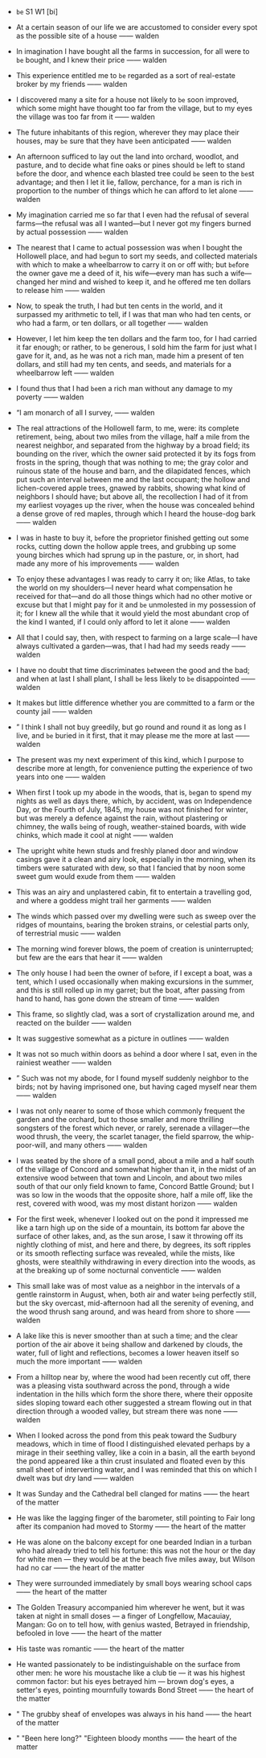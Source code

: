 - `be` S1 W1 [bi]



- At a certain season of our life we are accustomed to consider every spot as the possible site of a house —— walden

-  In imagination I have bought all the farms in succession, for all were to `be` bought, and I knew their price —— walden

-  This experience entitled me to `be` regarded as a sort of real-estate broker by my friends —— walden

-  I discovered many a site for a house not likely to `be` soon improved, which some might have thought too far from the village, but to my eyes the village was too far from it —— walden

-  The future inhabitants of this region, wherever they may place their houses, may `be` sure that they have `be`en anticipated —— walden

-  An afternoon sufficed to lay out the land into orchard, woodlot, and pasture, and to decide what fine oaks or pines should `be` left to stand `be`fore the door, and whence each blasted tree could `be` seen to the `be`st advantage; and then I let it lie, fallow, perchance, for a man is rich in proportion to the number of things which he can afford to let alone —— walden

- My imagination carried me so far that I even had the refusal of several farms﻿—the refusal was all I wanted﻿—but I never got my fingers burned by actual possession —— walden

-  The nearest that I came to actual possession was when I bought the Hollowell place, and had `be`gun to sort my seeds, and collected materials with which to make a wheelbarrow to carry it on or off with; but `be`fore the owner gave me a deed of it, his wife﻿—every man has such a wife﻿—changed her mind and wished to keep it, and he offered me ten dollars to release him —— walden

-  Now, to speak the truth, I had but ten cents in the world, and it surpassed my arithmetic to tell, if I was that man who had ten cents, or who had a farm, or ten dollars, or all together —— walden

-  However, I let him keep the ten dollars and the farm too, for I had carried it far enough; or rather, to `be` generous, I sold him the farm for just what I gave for it, and, as he was not a rich man, made him a present of ten dollars, and still had my ten cents, and seeds, and materials for a wheelbarrow left —— walden

-  I found thus that I had `be`en a rich man without any damage to my poverty —— walden

- “I am monarch of all I survey, —— walden

- The real attractions of the Hollowell farm, to me, were: its complete retirement, `be`ing, about two miles from the village, half a mile from the nearest neighbor, and separated from the highway by a broad field; its bounding on the river, which the owner said protected it by its fogs from frosts in the spring, though that was nothing to me; the gray color and ruinous state of the house and barn, and the dilapidated fences, which put such an interval `be`tween me and the last occupant; the hollow and lichen-covered apple trees, gnawed by rabbits, showing what kind of neighbors I should have; but above all, the recollection I had of it from my earliest voyages up the river, when the house was concealed `be`hind a dense grove of red maples, through which I heard the house-dog bark —— walden

-  I was in haste to buy it, `be`fore the proprietor finished getting out some rocks, cutting down the hollow apple trees, and grubbing up some young birches which had sprung up in the pasture, or, in short, had made any more of his improvements —— walden

-  To enjoy these advantages I was ready to carry it on; like Atlas, to take the world on my shoulders﻿—I never heard what compensation he received for that﻿—and do all those things which had no other motive or excuse but that I might pay for it and `be` unmolested in my possession of it; for I knew all the while that it would yield the most abundant crop of the kind I wanted, if I could only afford to let it alone —— walden

- All that I could say, then, with respect to farming on a large scale﻿—I have always cultivated a garden﻿—was, that I had had my seeds ready —— walden

-  I have no doubt that time discriminates `be`tween the good and the bad; and when at last I shall plant, I shall `be` less likely to `be` disappointed —— walden

-  It makes but little difference whether you are committed to a farm or the county jail —— walden

- ” I think I shall not buy greedily, but go round and round it as long as I live, and `be` buried in it first, that it may please me the more at last —— walden

- The present was my next experiment of this kind, which I purpose to describe more at length, for convenience putting the experience of two years into one —— walden

- When first I took up my abode in the woods, that is, `be`gan to spend my nights as well as days there, which, by accident, was on Independence Day, or the Fourth of July, 1845, my house was not finished for winter, but was merely a defence against the rain, without plastering or chimney, the walls `be`ing of rough, weather-stained boards, with wide chinks, which made it cool at night —— walden

-  The upright white hewn studs and freshly planed door and window casings gave it a clean and airy look, especially in the morning, when its timbers were saturated with dew, so that I fancied that by noon some sweet gum would exude from them —— walden

-  This was an airy and unplastered cabin, fit to entertain a travelling god, and where a goddess might trail her garments —— walden

-  The winds which passed over my dwelling were such as sweep over the ridges of mountains, `be`aring the broken strains, or celestial parts only, of terrestrial music —— walden

-  The morning wind forever blows, the poem of creation is uninterrupted; but few are the ears that hear it —— walden

- The only house I had `be`en the owner of `be`fore, if I except a boat, was a tent, which I used occasionally when making excursions in the summer, and this is still rolled up in my garret; but the boat, after passing from hand to hand, has gone down the stream of time —— walden

-  This frame, so slightly clad, was a sort of crystallization around me, and reacted on the builder —— walden

-  It was suggestive somewhat as a picture in outlines —— walden

-  It was not so much within doors as `be`hind a door where I sat, even in the rainiest weather —— walden

- ” Such was not my abode, for I found myself suddenly neighbor to the birds; not by having imprisoned one, but having caged myself near them —— walden

-  I was not only nearer to some of those which commonly frequent the garden and the orchard, but to those smaller and more thrilling songsters of the forest which never, or rarely, serenade a villager﻿—the wood thrush, the veery, the scarlet tanager, the field sparrow, the whip-poor-will, and many others —— walden

- I was seated by the shore of a small pond, about a mile and a half south of the village of Concord and somewhat higher than it, in the midst of an extensive wood `be`tween that town and Lincoln, and about two miles south of that our only field known to fame, Concord Battle Ground; but I was so low in the woods that the opposite shore, half a mile off, like the rest, covered with wood, was my most distant horizon —— walden

-  For the first week, whenever I looked out on the pond it impressed me like a tarn high up on the side of a mountain, its bottom far above the surface of other lakes, and, as the sun arose, I saw it throwing off its nightly clothing of mist, and here and there, by degrees, its soft ripples or its smooth reflecting surface was revealed, while the mists, like ghosts, were stealthily withdrawing in every direction into the woods, as at the breaking up of some nocturnal conventicle —— walden

- This small lake was of most value as a neighbor in the intervals of a gentle rainstorm in August, when, both air and water `be`ing perfectly still, but the sky overcast, mid-afternoon had all the serenity of evening, and the wood thrush sang around, and was heard from shore to shore —— walden

-  A lake like this is never smoother than at such a time; and the clear portion of the air above it `be`ing shallow and darkened by clouds, the water, full of light and reflections, `be`comes a lower heaven itself so much the more important —— walden

-  From a hilltop near by, where the wood had `be`en recently cut off, there was a pleasing vista southward across the pond, through a wide indentation in the hills which form the shore there, where their opposite sides sloping toward each other suggested a stream flowing out in that direction through a wooded valley, but stream there was none —— walden

-  When I looked across the pond from this peak toward the Sudbury meadows, which in time of flood I distinguished elevated perhaps by a mirage in their seething valley, like a coin in a basin, all the earth `be`yond the pond appeared like a thin crust insulated and floated even by this small sheet of interverting water, and I was reminded that this on which I dwelt was but dry land —— walden

-  It was Sunday and the Cathedral bell clanged for matins —— the heart of the matter

-  He was like the lagging finger of the barometer, still pointing to Fair long after its companion had moved to Stormy —— the heart of the matter

-  He was alone on the balcony except for one bearded Indian in a turban who had already tried to tell his fortune: this was not the hour or the day for white men — they would be at the beach five miles away, but Wilson had no car —— the heart of the matter

-  They were surrounded immediately by small boys wearing school caps —— the heart of the matter

-  The Golden Treasury accompanied him wherever he went, but it was taken at night in small doses — a finger of Longfellow, Macauiay, Mangan: Go on to tell how, with genius wasted, Betrayed in friendship, befooled in love  —— the heart of the matter

-  His taste was romantic —— the heart of the matter

-  He wanted passionately to be indistinguishable on the surface from other men: he wore his moustache like a club tie — it was his highest common factor: but his eyes betrayed him — brown dog's eyes, a setter's eyes, pointing mournfully towards Bond Street —— the heart of the matter

- " The grubby sheaf of envelopes was always in his hand —— the heart of the matter

- " "Been here long?" "Eighteen bloody months —— the heart of the matter